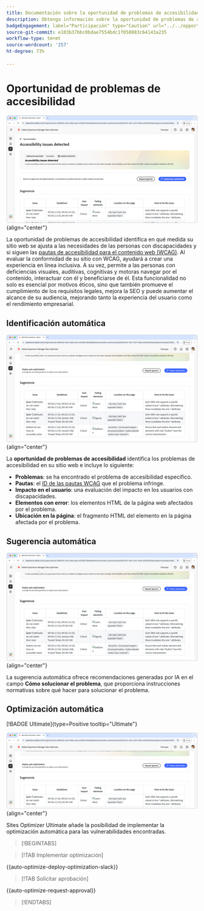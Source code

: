 ```yaml
---
title: Documentación sobre la oportunidad de problemas de accesibilidad
description: Obtenga información sobre la oportunidad de problemas de accesibilidad y cómo utilizarla para aumentar la seguridad de en el sitio web.
badgeEngagement: label="Participación" type="Caution" url="../../opportunity-types/engagement.md" tooltip="Participación"
source-git-commit: e103b37bbc0bdae7554bdc1f058083c64143a235
workflow-type: tm+mt
source-wordcount: '257'
ht-degree: 73%

---
```



# Oportunidad de problemas de accesibilidad

![Oportunidad de problemas de accesibilidad](./assets/accessibility-issues/hero.png){align="center"}

La oportunidad de problemas de accesibilidad identifica en qué medida su sitio web se ajusta a las necesidades de las personas con discapacidades y si siguen las [pautas de accesibilidad para el contenido web (WCAG)](https://www.w3.org/TR/WCAG21/). Al evaluar la conformidad de su sitio con WCAG, ayudará a crear una experiencia en línea inclusiva. A su vez, permite a las personas con deficiencias visuales, auditivas, cognitivas y motoras navegar por el contenido, interactuar con él y beneficiarse de él. Esta funcionalidad no solo es esencial por motivos éticos, sino que también promueve el cumplimiento de los requisitos legales, mejora la SEO y puede aumentar el alcance de su audiencia, mejorando tanto la experiencia del usuario como el rendimiento empresarial.

## Identificación automática

![Identificación automática de los problemas de accesibilidad](./assets/accessibility-issues/auto-identify.png){align="center"}

La **oportunidad de problemas de accesibilidad** identifica los problemas de accesibilidad en su sitio web e incluye lo siguiente:

* **Problemas**: se ha encontrado el problema de accesibilidad específico.
* **Pautas**: el [ID de las pautas WCAG](https://www.w3.org/TR/WCAG21/) que el problema infringe.
* **Impacto en el usuario**: una evaluación del impacto en los usuarios con discapacidades.
* **Elementos con error**: los elementos HTML de la página web afectados por el problema.
* **Ubicación en la página**: el fragmento HTML del elemento en la página afectada por el problema.

## Sugerencia automática

![Sugerencia automática de problemas de accesibilidad](./assets/accessibility-issues/auto-suggest.png){align="center"}

La sugerencia automática ofrece recomendaciones generadas por IA en el campo **Cómo solucionar el problema**, que proporciona instrucciones normativas sobre qué hacer para solucionar el problema.

## Optimización automática

[!BADGE Ultimate]{type=Positive tooltip="Ultimate"}

![Optimización automática de los problemas de accesibilidad](./assets/accessibility-issues/auto-optimize.png){align="center"}

Sites Optimizer Ultimate añade la posibilidad de implementar la optimización automática para las vulnerabilidades encontradas.

>[!BEGINTABS]

>[!TAB Implementar optimización]

{{auto-optimize-deploy-optimization-slack}}

>[!TAB Solicitar aprobación]

{{auto-optimize-request-approval}}

>[!ENDTABS]
